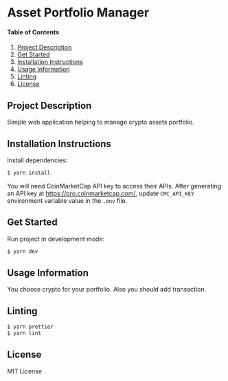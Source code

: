 # Asset Portfolio Manager


#### Table of Contents
1. [Project Description](#project-description)
2. [Get Started](#get-started)
2. [Installation Instructions](#installation-instructions)
3. [Usage Information](#usage-information)
4. [Linting](#linting)
5. [License](#license)

## Project Description

Simple web application helping to manage crypto assets portfolio.



 ## Installation Instructions
 Install dependencies:
```sh
$ yarn install
```

You will need CoinMarketCap API key to access their APIs.
After generating an API key at https://pro.coinmarketcap.com/, update `CMC_API_KEY` environment variable value in the `.env` file.

## Get Started
Run project in development mode:

```sh
$ yarn dev
```




 ## Usage Information
You choose crypto for your portfolio. Also you should add transaction.





## Linting

```sh
$ yarn prettier
$ yarn lint
```

## License
MIT License